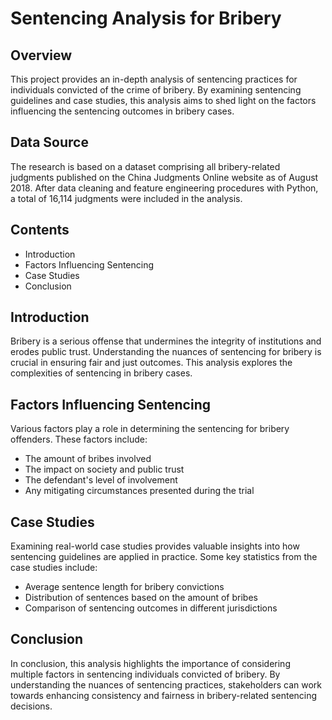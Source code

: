 

# Sentencing Analysis for Bribery

## Overview
This project provides an in-depth analysis of sentencing practices for individuals convicted of the crime of bribery. By examining sentencing guidelines and case studies, this analysis aims to shed light on the factors influencing the sentencing outcomes in bribery cases.

## Data Source
The research is based on a dataset comprising all bribery-related judgments published on the China Judgments Online website as of August 2018. After data cleaning and feature engineering procedures with Python, a total of 16,114 judgments were included in the analysis.

## Contents
- Introduction
- Factors Influencing Sentencing
- Case Studies
- Conclusion

## Introduction
Bribery is a serious offense that undermines the integrity of institutions and erodes public trust. Understanding the nuances of sentencing for bribery is crucial in ensuring fair and just outcomes. This analysis explores the complexities of sentencing in bribery cases.

## Factors Influencing Sentencing
Various factors play a role in determining the sentencing for bribery offenders. These factors include:
- The amount of bribes involved
- The impact on society and public trust
- The defendant's level of involvement
- Any mitigating circumstances presented during the trial

## Case Studies
Examining real-world case studies provides valuable insights into how sentencing guidelines are applied in practice. Some key statistics from the case studies include:
- Average sentence length for bribery convictions
- Distribution of sentences based on the amount of bribes
- Comparison of sentencing outcomes in different jurisdictions

## Conclusion
In conclusion, this analysis highlights the importance of considering multiple factors in sentencing individuals convicted of bribery. By understanding the nuances of sentencing practices, stakeholders can work towards enhancing consistency and fairness in bribery-related sentencing decisions.
